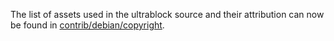 The list of assets used in the ultrablock source and their attribution can now be found in [contrib/debian/copyright](../contrib/debian/copyright).
